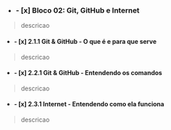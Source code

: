### <ul><li>- [x] Bloco 02: Git, GitHub e Internet</li></ul>

>descricao

#### <ul><li>- [x] 2.1.1 Git & GitHub - O que é e para que serve</li></ul>

>descricao

#### <ul><li>- [x] 2.2.1 Git & GitHub - Entendendo os comandos</li></ul>

>descricao

#### <ul><li>- [x] 2.3.1 Internet - Entendendo como ela funciona</li></ul>

>descricao
